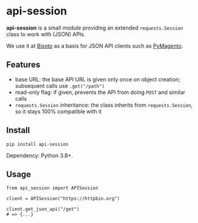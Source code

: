 # api-session

**api-session** is a small module providing an extended `requests.Session` class to work with (JSON) APIs.

We use it at [Bixoto](https://bixoto.com/) as a basis for JSON API clients such as [PyMagento][].

[PyMagento]: https://github.com/Bixoto/PyMagento

## Features

* base URL: the base API URL is given only once on object creation; subsequent calls use `.get("/path")`
* read-only flag: if given, prevents the API from doing `POST` and similar calls
* `requests.Session` inheritance: the class inherits from `requests.Session`, so it stays 100% compatible with it

## Install

    pip install api-session

Dependency: Python 3.8+.

## Usage

```python3
from api_session import APISession

client = APISession("https://httpbin.org")

client.get_json_api("/get")
# => {...}
```
